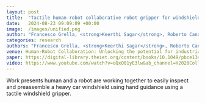 ```yaml
---
layout: post
title:  "Tactile human-robot collaborative robot gripper for windshield inspection and assembly"
date:   2024-08-23 09:09:09 +00:00
image:  /images/unified.png
author: "Francesco Grella, <strong>Keerthi Sagar</strong>, Roberto Canale, Michal Jilich, Alessandro Albini, Gorgio Cannata, Matteo Zoppi"
categories: research
authors: "Francesco Grella, <strong>Keerthi Sagar</strong>, Roberto Canale, Michal Jilich, Alessandro Albini, Gorgio Cannata, Matteo Zoppi"
venue: Human-Robot Collaboration: Unlocking the potential for industrial applications,2023
paper: https://digital-library.theiet.org/content/books/10.1049/pbce134e_ch7
video: https://www.youtube.com/watch?v=oQxQ01yE3lw&ab_channel=H2020CollaborateProject
---
```

Work presents human and a robot are working together to easily inspect and preassemble a heavy car windshield using hand guidance using a 
tactile windshield gripper.
